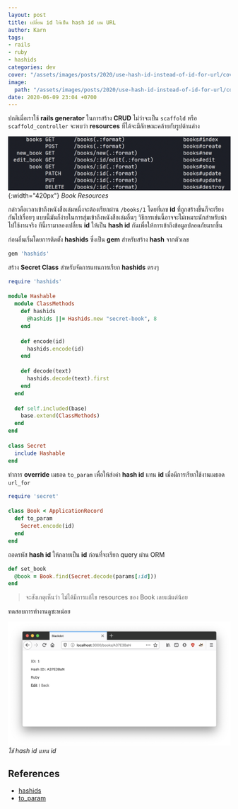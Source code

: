 ```yaml
---
layout: post
title: เปลี่ยน id ให้เป็น hash id บน URL
author: Karn
tags:
- rails
- ruby
- hashids
categories: dev
cover: "/assets/images/posts/2020/use-hash-id-instead-of-id-for-url/cover.jpg"
image:
  path: "/assets/images/posts/2020/use-hash-id-instead-of-id-for-url/cover.jpg"
date: 2020-06-09 23:04 +0700
---
```

ปกติเมื่อเราใช้ **rails generator** ในการสร้าง **CRUD** ไม่ว่าจะเป็น `scaffold` หรือ `scaffold_controller` จะพบว่า **resources** ที่ได้จะมีลักษณะคล้ายกับรูปด้านล่าง

<!--more-->

![Book Resources](/assets/images/posts/2020/use-hash-id-instead-of-id-for-url/book_resources.jpg){:width="420px"}
*Book Resources*

กล่าวคือเวลาเข้าถึงหนังสือเล่มหนึ่งจะต้องเรียกผ่าน `/books/1` โดยที่เลข **id** ที่ถูกสร้างขึ้นก็จะเรียงกันไปเรื่อยๆ แบบนี้มันก็ง่ายในการสุ่มเข้าถึงหนังสือเล่มอื่นๆ วิธีการเช่นนี้อาจจะไม่เหมาะนักสำหรับนำไปใช้งานจริง ทีนี้เรามาลองเปลี่ยน **id** ให้เป็น **hash id** กันเพื่อให้การเข้าถึงข้อมูลปลอดภัยมากขึ้น

ก่อนอื่นเริ่มโดยการติดตั้ง **hashids** ซึ่งเป็น **gem** สำหรับสร้าง **hash** จากตัวเลข

```ruby
gem 'hashids'
```

สร้าง **Secret Class** สำหรับจัดการแทนการเรียก **hashids** ตรงๆ

```ruby
require 'hashids'

module Hashable
  module ClassMethods
    def hashids
      @hashids ||= Hashids.new "secret-book", 8
    end

    def encode(id)
      hashids.encode(id)
    end

    def decode(text)
      hashids.decode(text).first
    end
  end

  def self.included(base)
    base.extend(ClassMethods)
  end
end

class Secret
  include Hashable
end
```

ทำการ **override** เมธอด `to_param` เพื่อให้ส่งค่า **hash id** แทน **id** เมื่อมีการเรียกใช้งานเมธอด `url_for`

```ruby
require 'secret'

class Book < ApplicationRecord
  def to_param
    Secret.encode(id)
  end
end
```

ถอดรหัส **hash id** ให้กลายเป็น **id** ก่อนที่จะเรียก query ผ่าน ORM

```ruby
def set_book
  @book = Book.find(Secret.decode(params[:id]))
end
```

> จะสังเกตุเห็นว่า ไม่ได้มีการแก้ไข resources ของ Book เลยแม้แต่น้อย

ทดสอบการทำงานดูซะหน่อย

![Book](/assets/images/posts/2020/use-hash-id-instead-of-id-for-url/book.png)
*ใช้ hash id แทน id*

## References
- [hashids](https://hashids.org/)
- [to_param](https://devdocs.io/rails~6.0/activemodel/conversion#method-i-to_param)
